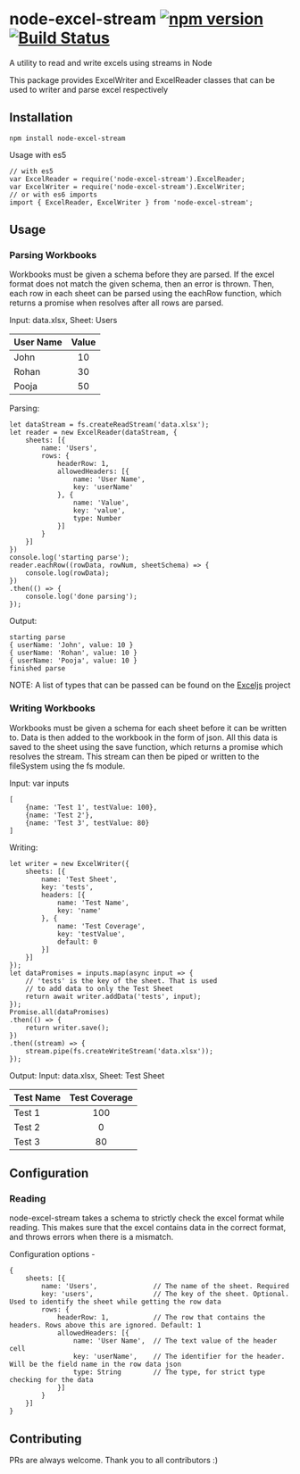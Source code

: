# node-excel-stream [![npm version](https://badge.fury.io/js/node-excel-stream.svg)](https://badge.fury.io/js/node-excel-stream) [![Build Status](https://travis-ci.org/vikramthyagarajan/node-excel-stream.svg?branch=master)](https://travis-ci.org/vikramthyagarajan/node-excel-stream)
A utility to read and write excels using streams in Node

This package provides ExcelWriter and ExcelReader classes that can be used to writer and parse excel respectively

## Installation
```
npm install node-excel-stream
```
Usage with es5
```
// with es5
var ExcelReader = require('node-excel-stream').ExcelReader;
var ExcelWriter = require('node-excel-stream').ExcelWriter;
// or with es6 imports
import { ExcelReader, ExcelWriter } from 'node-excel-stream';
```

## Usage

### Parsing Workbooks
Workbooks must be given a schema before they are parsed. If the excel format does not match the given schema, then an error is thrown. Then, each row in each sheet can be parsed using the eachRow function, which returns a promise when resolves after all rows are parsed.

Input: data.xlsx, Sheet: Users

| User Name | Value |
|:----------|:-----:|
| John | 10 |
| Rohan | 30 |
| Pooja | 50 |

Parsing:
```
let dataStream = fs.createReadStream('data.xlsx');
let reader = new ExcelReader(dataStream, {
    sheets: [{
        name: 'Users',
        rows: {
            headerRow: 1,
            allowedHeaders: [{
                name: 'User Name',
                key: 'userName'
            }, {
                name: 'Value',
                key: 'value',
                type: Number
            }]
        }
    }]
})
console.log('starting parse');
reader.eachRow((rowData, rowNum, sheetSchema) => {
    console.log(rowData);
})
.then(() => {
    console.log('done parsing');
});
```

Output:
```
starting parse
{ userName: 'John', value: 10 }
{ userName: 'Rohan', value: 10 }
{ userName: 'Pooja', value: 10 }
finished parse
```

NOTE: A list of types that can be passed can be found on the [Exceljs](https://github.com/guyonroche/exceljs) project

### Writing Workbooks
Workbooks must be given a schema for each sheet before it can be written to. Data is then added to the workbook in the form of json. All this data is saved to the sheet using the save function, which returns a promise which resolves the stream. This stream can then be piped or written to the fileSystem using the fs module.

Input: var inputs
```
[
    {name: 'Test 1', testValue: 100},
    {name: 'Test 2'},
    {name: 'Test 3', testValue: 80}
]
```

Writing:
```
let writer = new ExcelWriter({
    sheets: [{
        name: 'Test Sheet',
        key: 'tests',
        headers: [{
            name: 'Test Name',
            key: 'name'
        }, {
            name: 'Test Coverage',
            key: 'testValue',
            default: 0
        }]
    }]
});
let dataPromises = inputs.map(async input => {
    // 'tests' is the key of the sheet. That is used
    // to add data to only the Test Sheet
    return await writer.addData('tests', input);
});
Promise.all(dataPromises)
.then(() => {
    return writer.save();
})
.then((stream) => {
    stream.pipe(fs.createWriteStream('data.xlsx'));
});
```

Output:
Input: data.xlsx, Sheet: Test Sheet

| Test Name | Test Coverage |
|:----------|:-----:|
| Test 1 | 100 |
| Test 2 | 0 |
| Test 3 | 80 |


## Configuration

### Reading
node-excel-stream takes a schema to strictly check the excel format while reading. This makes sure that the excel contains data in the correct format, and throws errors when there is a mismatch.

Configuration options -
```
{
    sheets: [{
        name: 'Users',              // The name of the sheet. Required
        key: 'users',               // The key of the sheet. Optional. Used to identify the sheet while getting the row data
        rows: {
            headerRow: 1,           // The row that contains the headers. Rows above this are ignored. Default: 1
            allowedHeaders: [{
                name: 'User Name',  // The text value of the header cell
                key: 'userName',    // The identifier for the header. Will be the field name in the row data json
                type: String        // The type, for strict type checking for the data
            }]
        }
    }]
}
```

## Contributing
PRs are always welcome. Thank you to all contributors :)
